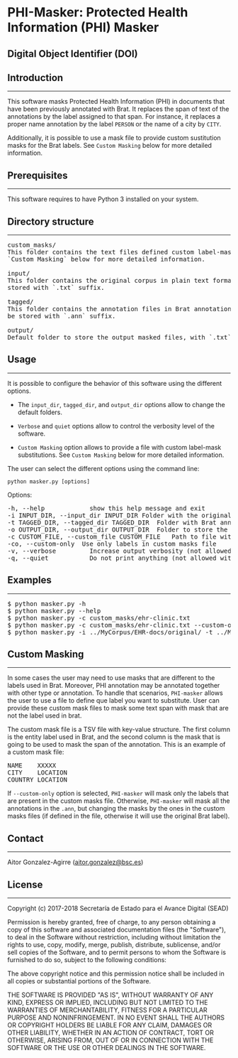 # PHI-Masker: Protected Health Information (PHI) Masker


## Digital Object Identifier (DOI)



## Introduction
------------

This software masks Protected Health Information (PHI) in documents that have been 
previously annotated with Brat. It replaces the span of text of the annotations by 
the label assigned to that span. For instance, it replaces a proper name annotation
by the label `PERSON` or the name of a city by `CITY`.


Additionally, it is possible to use a mask file to provide custom sustitution masks
for the Brat labels. See `Custom Masking` below for more detailed information.


## Prerequisites
-------------

This software requires to have Python 3 installed on your system.


## Directory structure
-------------------

<pre>
custom_masks/
This folder contains the text files defined custom label-mask substitutions. See 
`Custom Masking` below for more detailed information. 

input/
This folder contains the original corpus in plain text format. These files must be 
stored with `.txt` suffix.

tagged/
This folder contains the annotation files in Brat annotation format. These files must 
be stored with `.ann` suffix.

output/
Default folder to store the output masked files, with `.txt` suffix.
</pre> 


## Usage
-----

It is possible to configure the behavior of this software using the different options.

  - The `input_dir`, `tagged_dir`, and `output_dir` options allow to change the default folders.
  
  - `Verbose` and `quiet` options allow to control the verbosity level of the software.
  
  - `Custom Masking` option allows to provide a file with custom label-mask substitutions.
  See `Custom Masking` below for more detailed information.


The user can select the different options using the command line:

	python masker.py [options] 

Options:
<pre>
-h, --help            show this help message and exit
-i INPUT_DIR, --input_dir INPUT_DIR	Folder with the original input files
-t TAGGED_DIR, --tagged_dir TAGGED_DIR	Folder with Brat annotation files
-o OUTPUT_DIR, --output_dir OUTPUT_DIR	Folder to store the output masked files
-c CUSTOM_FILE, --custom_file CUSTOM_FILE	Path to file with custom masks for annotations
-co, --custom-only	Use only labels in custom masks file
-v, --verbose         Increase output verbosity (not allowed with argument -q/--quiet)
-q, --quiet           Do not print anything (not allowed with argument -v/--verbose)
</pre>


## Examples
--------

<pre>
$ python masker.py -h
$ python masker.py --help
$ python masker.py -c custom_masks/ehr-clinic.txt 
$ python masker.py -c custom_masks/ehr-clinic.txt --custom-only
$ python masker.py -i ../MyCorpus/EHR-docs/original/ -t ../MyCorpus/EHR-docs/Brat-annotations/ -v
</pre>


## Custom Masking
------

In some cases the user may need to use masks that are different to the labels used in Brat. Moreover, 
PHI annotation may be annotated together with other type or annotation. To handle that scenarios, 
`PHI-masker` allows the user to use a file to define que label you want to substitute. User can provide
these custom mask files to mask some text span with mask that are not the label used in brat.

The custom mask file is a TSV file with key-value structure. The first column is the entity label used 
in Brat, and the second column is the mask that is going to be used to mask the span of the annotation.
This is an example of a custom mask file:

<pre>
NAME	XXXXX
CITY	LOCATION
COUNTRY	LOCATION
</pre> 

If `--custom-only` option is selected, `PHI-masker` will mask only the labels that are present in the
custom masks file. Otherwise, `PHI-masker` will mask all the annotations in the `.ann`, but changing
the masks by the ones in the custom masks files (if defined in the file, otherwise it will use the 
original Brat label).

## Contact
------

Aitor Gonzalez-Agirre (aitor.gonzalez@bsc.es)


## License
-------

Copyright (c) 2017-2018 Secretaría de Estado para el Avance Digital (SEAD)

Permission is hereby granted, free of charge, to any person obtaining a copy of this software and associated documentation files (the "Software"), to deal in the Software without restriction, including without limitation the rights to use, copy, modify, merge, publish, distribute, sublicense, and/or sell copies of the Software, and to permit persons to whom the Software is furnished to do so, subject to the following conditions:

The above copyright notice and this permission notice shall be included in all copies or substantial portions of the Software.

THE SOFTWARE IS PROVIDED "AS IS", WITHOUT WARRANTY OF ANY KIND, EXPRESS OR IMPLIED, INCLUDING BUT NOT LIMITED TO THE WARRANTIES OF MERCHANTABILITY, FITNESS FOR A PARTICULAR PURPOSE AND NONINFRINGEMENT. IN NO EVENT SHALL THE AUTHORS OR COPYRIGHT HOLDERS BE LIABLE FOR ANY CLAIM, DAMAGES OR OTHER LIABILITY, WHETHER IN AN ACTION OF CONTRACT, TORT OR OTHERWISE, ARISING FROM, OUT OF OR IN CONNECTION WITH THE SOFTWARE OR THE USE OR OTHER DEALINGS IN THE SOFTWARE.

